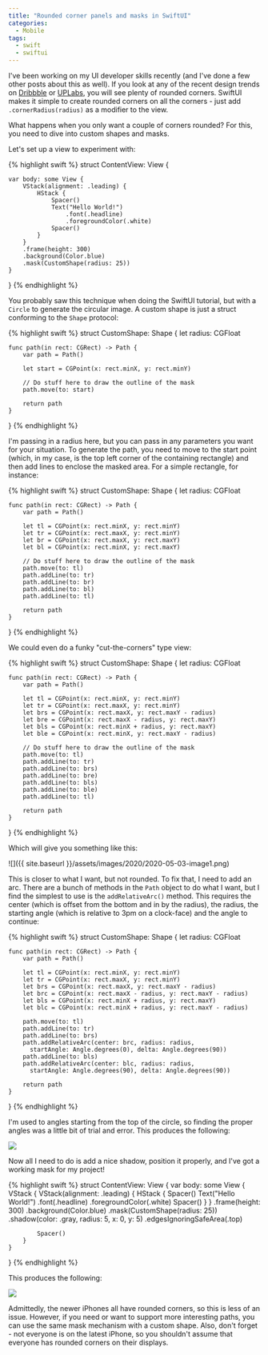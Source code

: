 ```yaml
---
title: "Rounded corner panels and masks in SwiftUI"
categories:
  - Mobile
tags:
  - swift
  - swiftui
---
```


I've been working on my UI developer skills recently (and I've done a few other posts about this as well).  If you look at any of the recent design trends on [Dribbble](https://dribbble.com) or [UPLabs](https://www.uplabs.com/ios), you will see plenty of rounded corners.  SwiftUI makes it simple to create rounded corners on all the corners - just add `.cornerRadius(radius)` as a modifier to the view.

What happens when you only want a couple of corners rounded?  For this, you need to dive into custom shapes and masks.

Let's set up a view to experiment with:

{% highlight swift %}
struct ContentView: View {
    
    var body: some View {
        VStack(alignment: .leading) {
            HStack {
                Spacer()
                Text("Hello World!")
                    .font(.headline)
                    .foregroundColor(.white)
                Spacer()
            }
        }
        .frame(height: 300)
        .background(Color.blue)
        .mask(CustomShape(radius: 25))
    }
}
{% endhighlight %}

You probably saw this technique when doing the SwiftUI tutorial, but with a `Circle` to generate the circular image.  A custom shape is just a struct conforming to the `Shape` protocol:

{% highlight swift %}
struct CustomShape: Shape {
    let radius: CGFloat
    
    func path(in rect: CGRect) -> Path {
        var path = Path()

        let start = CGPoint(x: rect.minX, y: rect.minY)

        // Do stuff here to draw the outline of the mask
        path.move(to: start)
        
        return path
    }
}
{% endhighlight %}

I'm passing in a radius here, but you can pass in any parameters you want for your situation.  To generate the path, you need to move to the start point (which, in my case, is the top left corner of the containing rectangle) and then add lines to enclose the masked area.  For a simple rectangle, for instance:

{% highlight swift %}
struct CustomShape: Shape {
    let radius: CGFloat
    
    func path(in rect: CGRect) -> Path {
        var path = Path()

        let tl = CGPoint(x: rect.minX, y: rect.minY)
        let tr = CGPoint(x: rect.maxX, y: rect.minY)
        let br = CGPoint(x: rect.maxX, y: rect.maxY)
        let bl = CGPoint(x: rect.minX, y: rect.maxY)

        // Do stuff here to draw the outline of the mask
        path.move(to: tl)
        path.addLine(to: tr)
        path.addLine(to: br)
        path.addLine(to: bl)
        path.addLine(to: tl)

        return path
    }
}
{% endhighlight %}

We could even do a funky "cut-the-corners" type view:

{% highlight swift %}
struct CustomShape: Shape {
    let radius: CGFloat
    
    func path(in rect: CGRect) -> Path {
        var path = Path()

        let tl = CGPoint(x: rect.minX, y: rect.minY)
        let tr = CGPoint(x: rect.maxX, y: rect.minY)
        let brs = CGPoint(x: rect.maxX, y: rect.maxY - radius)
        let bre = CGPoint(x: rect.maxX - radius, y: rect.maxY)
        let bls = CGPoint(x: rect.minX + radius, y: rect.maxY)
        let ble = CGPoint(x: rect.minX, y: rect.maxY - radius)

        // Do stuff here to draw the outline of the mask
        path.move(to: tl)
        path.addLine(to: tr)
        path.addLine(to: brs)
        path.addLine(to: bre)
        path.addLine(to: bls)
        path.addLine(to: ble)
        path.addLine(to: tl)

        return path
    }
}
{% endhighlight %}

Which will give you something like this:

![]({{ site.baseurl }}/assets/images/2020/2020-05-03-image1.png)

This is closer to what I want, but not rounded.  To fix that, I need to add an arc.  There are a bunch of methods in the `Path` object to do what I want, but I find the simplest to use is the `addRelativeArc()` method.  This requires the center (which is offset from the bottom and in by the radius), the radius, the starting angle (which is relative to 3pm on a clock-face) and the angle to continue:

{% highlight swift %}
struct CustomShape: Shape {
    let radius: CGFloat
    
    func path(in rect: CGRect) -> Path {
        var path = Path()
        
        let tl = CGPoint(x: rect.minX, y: rect.minY)
        let tr = CGPoint(x: rect.maxX, y: rect.minY)
        let brs = CGPoint(x: rect.maxX, y: rect.maxY - radius)
        let brc = CGPoint(x: rect.maxX - radius, y: rect.maxY - radius)
        let bls = CGPoint(x: rect.minX + radius, y: rect.maxY)
        let blc = CGPoint(x: rect.minX + radius, y: rect.maxY - radius)
        
        path.move(to: tl)
        path.addLine(to: tr)
        path.addLine(to: brs)
        path.addRelativeArc(center: brc, radius: radius, 
          startAngle: Angle.degrees(0), delta: Angle.degrees(90))
        path.addLine(to: bls)
        path.addRelativeArc(center: blc, radius: radius, 
          startAngle: Angle.degrees(90), delta: Angle.degrees(90))
        
        return path
    }
}
{% endhighlight %}

I'm used to angles starting from the top of the circle, so finding the proper angles was a little bit of trial and error.  This produces the following:

![]({{site.baseurl}}/assets/images/2020/2020-05-03-image2.png)

Now all I need to do is add a nice shadow, position it properly, and I've got a working mask for my project!

{% highlight swift %}
struct ContentView: View {
    var body: some View {
        VStack {
            VStack(alignment: .leading) {
                HStack {
                    Spacer()
                    Text("Hello World!")
                        .font(.headline)
                        .foregroundColor(.white)
                    Spacer()
                }
            }
            .frame(height: 300)
            .background(Color.blue)
            .mask(CustomShape(radius: 25))
            .shadow(color: .gray, radius: 5, x: 0, y: 5)
            .edgesIgnoringSafeArea(.top)
            
            Spacer()
        }
    }
}
{% endhighlight %}

This produces the following:

![]({{site.baseurl}}/assets/images/2020/2020-05-03-image3.png)

Admittedly, the newer iPhones all have rounded corners, so this is less of an issue.  However, if you need or want to support more interesting paths, you can use the same mask mechanism with a custom shape.  Also, don't forget - not everyone is on the latest iPhone, so you shouldn't assume that everyone has rounded corners on their displays.
